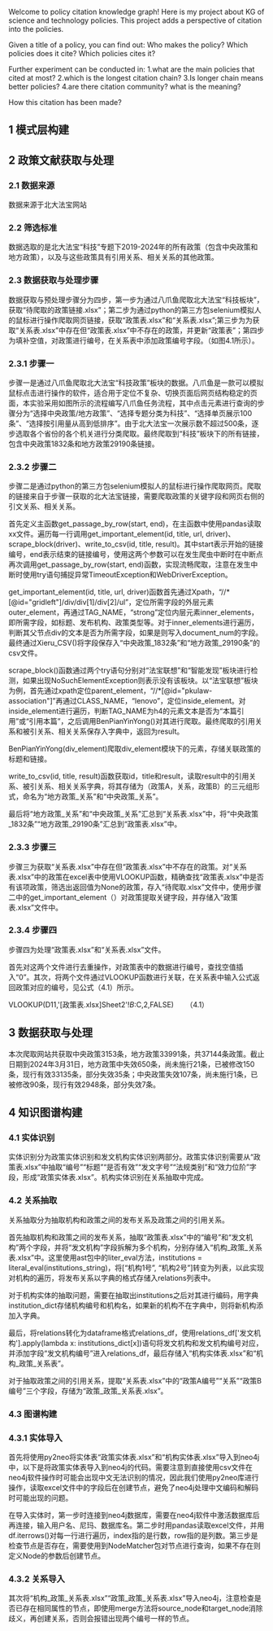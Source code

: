 Welcome to policy citation knowledge graph!
Here is my project about KG of science and technology policies. This project adds a perspective of citation into the policies.

Given a title of a policy, you can find out: Who makes the policy? Which policies does it cite? Which policies cites it?

Further experiment can be conducted in: 1.what are the main policies that cited at most? 2.which is the longest citation chain? 3.Is longer chain means better policies? 4.are there citation community? what is the meaning?

How this citation has been made?

## 1 模式层构建

## 2 政策文献获取与处理

### 2.1 数据来源

数据来源于北大法宝网站

### 2.2 筛选标准

数据选取的是北大法宝“科技”专题下2019-2024年的所有政策（包含中央政策和地方政策），以及与这些政策具有引用关系、相关关系的其他政策。

### 2.3 数据获取与处理步骤

数据获取与预处理步骤分为四步，第一步为通过八爪鱼爬取北大法宝“科技板块”，获取“待爬取的政策链接.xlsx”；第二步为通过python的第三方包selenium模拟人的鼠标进行操作爬取网页链接，获取“政策表.xlsx”和“关系表.xlsx”;第三步为为获取“关系表.xlsx”中存在但“政策表.xlsx”中不存在的政策，并更新“政策表”；第四步为填补空值，对政策进行编号，在关系表中添加政策编号字段。（如图4.1所示）。

### 2.3.1 步骤一

步骤一是通过八爪鱼爬取北大法宝“科技政策”板块的数据。八爪鱼是一款可以模拟鼠标点击进行操作的软件，适合用于定位不复杂、切换页面后网页结构稳定的页面，本实验采用如图所示的流程编写八爪鱼任务流程，其中点击元素进行查询的步骤分为“选择中央政策/地方政策”、“选择专题分类为科技”、“选择单页展示100条”、“选择按引用量从高到低排序”。由于北大法宝一次展示数不超过500条，逐步选取各个省份的各个机关进行分类爬取。最终爬取到“科技”板块下的所有链接，包含中央政策1832条和地方政策29190条链接。

### 2.3.2 步骤二

步骤二是通过python的第三方包selenium模拟人的鼠标进行操作爬取网页。爬取的链接来自于步骤一获取的北大法宝链接，需要爬取政策的关键字段和网页右侧的引文关系、相关关系。

首先定义主函数get_passage_by_row(start, end)，在主函数中使用pandas读取xx文件。遍历每一行调用get_important_element(id, title, url, driver)、scrape_block(driver)、write_to_csv(id, title, result)。其中start表示开始的链接编号，end表示结束的链接编号，使用这两个参数可以在发生爬虫中断时在中断点再次调用get_passage_by_row(start, end)函数，实现流畅爬取，注意在发生中断时使用try语句捕捉异常TimeoutException和WebDriverException。 

get_important_element(id, title, url, driver)函数首先通过Xpath，“//*[@id="gridleft"]/div/div[1]/div[2]/ul”，定位所需字段的外层元素outer_element，再通过TAG_NAME，“strong”定位内层元素inner_elements，即所需字段，如标题、发布机构、政策类型等。对于inner_elements进行遍历，判断其父节点div的文本是否为所需字段，如果是则写入document_num的字段。最终通过Xieru_CSV()将字段保存入“中央政策_1832条”和“地方政策_29190条”的csv文件。

scrape_block()函数通过两个try语句分别对“法宝联想”和“智能发现”板块进行检测，如果出现NoSuchElementException则表示没有该板块。以“法宝联想”板块为例，首先通过xpath定位parent_element，“//*[@id="pkulaw-association"]”再通过CLASS_NAME，“lenovo”，定位inside_element。对inside_element进行遍历，判断TAG_NAME为h4的元素文本是否为“本篇引用”或“引用本篇”，之后调用BenPianYinYong()对其进行爬取。最终爬取的引用关系和被引关系、相关关系保存入字典中，返回为result。

BenPianYinYong(div_element)爬取div_element模块下的<a>元素，存储关联政策的标题和链接。

write_to_csv(id, title, result)函数获取id，title和result，读取result中的引用关系、被引关系、相关关系字典，将其存储为（政策A，关系，政策B）的三元组形式，命名为“地方政策_关系”和“中央政策_关系”。

最后将“地方政策_关系”和“中央政策_关系”汇总到“关系表.xlsx”中，将“中央政策_1832条”“地方政策_29190条”汇总到“政策表.xlsx”中。

### 2.3.3 步骤三

步骤三为获取“关系表.xlsx”中存在但“政策表.xlsx”中不存在的政策。对“关系表.xlsx”中的政策在excel表中使用VLOOKUP函数，精确查找“政策表.xlsx”中是否有该项政策，筛选出返回值为None的政策，存入“待爬取.xlsx”文件中，使用步骤二中的get_important_element（）对政策提取关键字段，并存储入“政策表.xlsx”文件中。

### 2.3.4 步骤四

步骤四为处理“政策表.xlsx”和“关系表.xlsx”文件。

首先对这两个文件进行去重操作，对政策表中的数据进行编号，查找空值插入“0”。其次，将两个文件通过VLOOKUP函数进行关联，在关系表中输入公式返回政策对应的编号，见公式（4.1）所示。

VLOOKUP(D11,'[政策表.xlsx]Sheet2'!$B:$C,2,FALSE)      （4.1）

## 3 数据获取与处理

本次爬取网站共获取中央政策3153条，地方政策33991条，共37144条政策。截止日期到2024年3月31日，地方政策中失效650条，尚未施行21条，已被修改150条，现行有效33135条，部分失效35条；中央政策失效107条，尚未施行1条，已被修改90条，现行有效2948条，部分失效7条。

## 4 知识图谱构建

### 4.1 实体识别

实体识别分为政策实体识别和发文机构实体识别两部分。政策实体识别需要从“政策表.xlsx”中抽取“编号”“标题”“是否有效”“发文字号”“法规类别”和“效力位阶”字段，形成“政策实体表.xlsx”。机构实体识别在关系抽取中完成。

### 4.2 关系抽取

关系抽取分为抽取机构和政策之间的发布关系及政策之间的引用关系。

首先抽取机构和政策之间的发布关系，抽取“政策表.xlsx”中的“编号”和“发文机构”两个字段，并将“发文机构”字段拆解为多个机构，分别存储入“机构_政策_关系表.xlsx”中。这里使用ast包中的liter_eval方法，institutions = literal_eval(institutions_string)，将[“机构1号”, “机构2号”]转变为列表，以此实现对机构的遍历，将发布关系以字典的格式存储入relations列表中。

对于机构实体的抽取问题，需要在抽取出institutions之后对其进行编码，用字典institution_dict存储机构编号和机构名，如果新的机构不在字典中，则将新机构添加入字典。

最后，将relations转化为dataframe格式relations_df，使用relations_df['发文机构'].apply(lambda x: institutions_dict[x])语句将发文机构和发文机构编号对应，并添加字段“发文机构编号”进入relations_df，最后存储入“机构实体表.xlsx”和“机构_政策_关系表”。

对于抽取政策之间的引用关系，提取“关系表.xlsx”中的“政策A编号”“关系”“政策B编号”三个字段，存储为“政策_政策_关系表.xlsx”。

### 4.3 图谱构建

### 4.3.1 实体导入

首先将使用py2neo将实体表“政策实体表.xlsx”和“机构实体表.xlsx”导入到neo4j中，以下是将政策实体表导入到neo4j的代码。需要注意到直接使用csv文件在neo4j软件操作时可能会出现中文无法识别的情况，因此我们使用py2neo库进行操作，读取excel文件中的字段后在创建节点，避免了neo4j处理中文编码和解码时可能出现的问题。

在导入实体时，第一步时连接到neo4j数据库，需要在neo4j软件中激活数据库后再连接，输入用户名、尼玛、数据库名。第二步时用pandas读取excel文件，并用df.iterrows()对每一行进行遍历，index指的是行数，row指的是列数。第三步是检查节点是否存在，需要使用到NodeMatcher包对节点进行查询，如果不存在则定义Node的参数后创建节点。

### 4.3.2 关系导入

其次将“机构_政策_关系表.xlsx”“政策_政策_关系表.xlsx”导入neo4j，注意检查是否已存在相同属性的节点，即使用merge方法将source_node和target_node消除歧义，再创建关系，否则会报错出现两个编号一样的节点。


